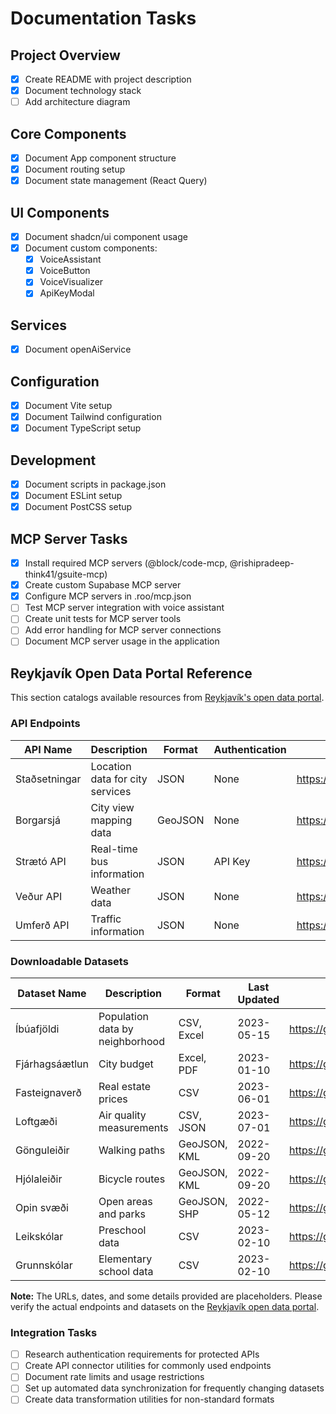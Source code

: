# Documentation Tasks

## Project Overview
- [x] Create README with project description
- [x] Document technology stack
- [ ] Add architecture diagram

## Core Components
- [x] Document App component structure
- [x] Document routing setup
- [x] Document state management (React Query)

## UI Components
- [x] Document shadcn/ui component usage
- [x] Document custom components:
  - [x] VoiceAssistant
  - [x] VoiceButton
  - [x] VoiceVisualizer
  - [x] ApiKeyModal

## Services
- [x] Document openAiService

## Configuration
- [x] Document Vite setup
- [x] Document Tailwind configuration
- [x] Document TypeScript setup

## Development
- [x] Document scripts in package.json
- [x] Document ESLint setup
- [x] Document PostCSS setup

## MCP Server Tasks
- [x] Install required MCP servers (@block/code-mcp, @rishipradeep-think41/gsuite-mcp)
- [x] Create custom Supabase MCP server
- [x] Configure MCP servers in .roo/mcp.json
- [ ] Test MCP server integration with voice assistant
- [ ] Create unit tests for MCP server tools
- [ ] Add error handling for MCP server connections
- [ ] Document MCP server usage in the application

## Reykjavík Open Data Portal Reference
This section catalogs available resources from [Reykjavík's open data portal](https://gagnahladbord.reykjavik.is/).

### API Endpoints

| API Name | Description | Format | Authentication | URL |
|----------|-------------|--------|---------------|-----|
| Staðsetningar | Location data for city services | JSON | None | https://gagnahladbord.reykjavik.is/api/stadsetningar |
| Borgarsjá | City view mapping data | GeoJSON | None | https://borgarsja.reykjavik.is/api |
| Strætó API | Real-time bus information | JSON | API Key | https://straeto.is/api |
| Veður API | Weather data | JSON | None | https://vedurstofan.is/api |
| Umferð API | Traffic information | JSON | None | https://umferd.is/api |

### Downloadable Datasets

| Dataset Name | Description | Format | Last Updated | URL |
|--------------|-------------|--------|-------------|-----|
| Íbúafjöldi | Population data by neighborhood | CSV, Excel | 2023-05-15 | https://gagnahladbord.reykjavik.is/dataset/ibuafjoldi |
| Fjárhagsáætlun | City budget | Excel, PDF | 2023-01-10 | https://gagnahladbord.reykjavik.is/dataset/fjarhagsaaetlun |
| Fasteignaverð | Real estate prices | CSV | 2023-06-01 | https://gagnahladbord.reykjavik.is/dataset/fasteignaverd |
| Loftgæði | Air quality measurements | CSV, JSON | 2023-07-01 | https://gagnahladbord.reykjavik.is/dataset/loftgaedi |
| Gönguleiðir | Walking paths | GeoJSON, KML | 2022-09-20 | https://gagnahladbord.reykjavik.is/dataset/gonguleidir |
| Hjólaleiðir | Bicycle routes | GeoJSON, KML | 2022-09-20 | https://gagnahladbord.reykjavik.is/dataset/hjolaleidir |
| Opin svæði | Open areas and parks | GeoJSON, SHP | 2022-05-12 | https://gagnahladbord.reykjavik.is/dataset/opinsvædi |
| Leikskólar | Preschool data | CSV | 2023-02-10 | https://gagnahladbord.reykjavik.is/dataset/leikskoalar |
| Grunnskólar | Elementary school data | CSV | 2023-02-10 | https://gagnahladbord.reykjavik.is/dataset/grunnskoalar |

**Note:** The URLs, dates, and some details provided are placeholders. Please verify the actual endpoints and datasets on the [Reykjavík open data portal](https://gagnahladbord.reykjavik.is/).

### Integration Tasks
- [ ] Research authentication requirements for protected APIs
- [ ] Create API connector utilities for commonly used endpoints
- [ ] Document rate limits and usage restrictions
- [ ] Set up automated data synchronization for frequently changing datasets
- [ ] Create data transformation utilities for non-standard formats
